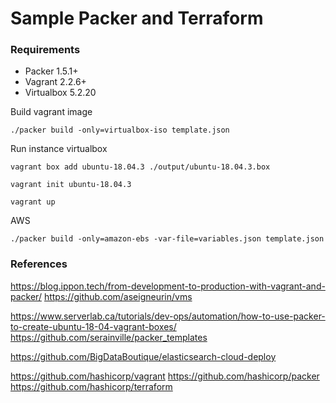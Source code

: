 # Sample Packer and Terraform

### Requirements

* Packer 1.5.1+
* Vagrant 2.2.6+
* Virtualbox 5.2.20

Build vagrant image
```
./packer build -only=virtualbox-iso template.json
```

Run instance virtualbox
```
vagrant box add ubuntu-18.04.3 ./output/ubuntu-18.04.3.box
```
```
vagrant init ubuntu-18.04.3
```
```
vagrant up
```

AWS
```
./packer build -only=amazon-ebs -var-file=variables.json template.json
```

### References

<https://blog.ippon.tech/from-development-to-production-with-vagrant-and-packer/>
<https://github.com/aseigneurin/vms>

<https://www.serverlab.ca/tutorials/dev-ops/automation/how-to-use-packer-to-create-ubuntu-18-04-vagrant-boxes/>
<https://github.com/serainville/packer_templates>

<https://github.com/BigDataBoutique/elasticsearch-cloud-deploy>

<https://github.com/hashicorp/vagrant>
<https://github.com/hashicorp/packer>
<https://github.com/hashicorp/terraform>
